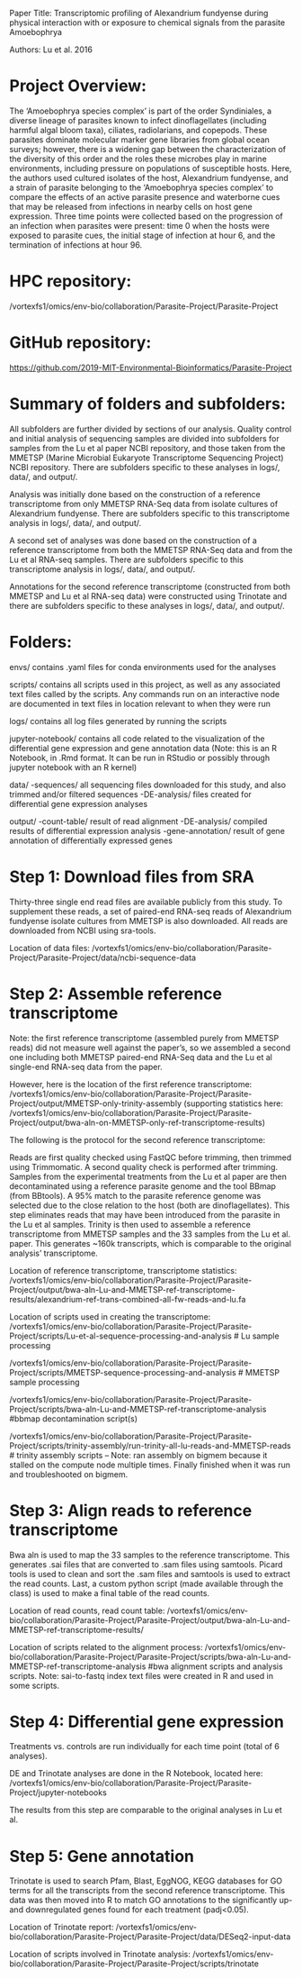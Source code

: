 Paper Title: Transcriptomic profiling of Alexandrium fundyense during physical interaction with or exposure to chemical signals from the parasite Amoebophrya

Authors: Lu et al. 2016

# Project Overview: 
The ‘Amoebophrya species complex’ is part of the order Syndiniales, a diverse lineage of parasites known to infect dinoflagellates (including harmful algal bloom taxa), ciliates, radiolarians, and copepods. These parasites dominate molecular marker gene libraries from global ocean surveys; however, there is a widening gap between the characterization of the diversity of this order and the roles these microbes play in marine environments, including pressure on populations of susceptible hosts. Here, the authors used cultured isolates of the host, Alexandrium fundyense, and a strain of parasite belonging to the ‘Amoebophrya species complex’ to compare the effects of an active parasite presence and waterborne cues that may be released from infections in nearby cells on host gene expression. Three time points were collected based on the progression of an infection when parasites were present: time 0 when the hosts were exposed to parasite cues, the initial stage of infection at hour 6, and the termination of infections at hour 96. 

# HPC repository: 
/vortexfs1/omics/env-bio/collaboration/Parasite-Project/Parasite-Project

# GitHub repository: 
https://github.com/2019-MIT-Environmental-Bioinformatics/Parasite-Project

# Summary of folders and subfolders:

All subfolders are further divided by sections of our analysis. Quality control and initial analysis of sequencing samples are divided into subfolders for samples from the Lu et al paper NCBI repository, and those taken from the MMETSP (Marine Microbial Eukaryote Transcriptome Sequencing Project) NCBI repository. There are subfolders specific to these analyses in logs/, data/, and output/.

Analysis was initially done based on the construction of a reference transcriptome from only MMETSP RNA-Seq data from isolate cultures of Alexandrium fundyense. There are subfolders specific to this transcriptome analysis in logs/, data/, and output/. 

A second set of analyses was done based on the construction of a reference transcriptome from both the MMETSP RNA-Seq data and from the Lu et al RNA-seq samples. There are subfolders specific to this transcriptome analysis in logs/, data/, and output/. 

 Annotations for the second reference transcriptome (constructed from both MMETSP and Lu et al RNA-seq data) were constructed using Trinotate and there are subfolders specific to these analyses in logs/, data/, and output/.


# Folders:

envs/ contains .yaml files for conda environments used for the analyses

scripts/ contains all scripts used in this project, as well as any associated text files called by the scripts.  Any commands run on an interactive node are documented in text files in location relevant to when they were run

logs/ contains all log files generated by running the scripts

jupyter-notebook/ contains all code related to the visualization of the differential gene expression and gene annotation data (Note: this is an R Notebook, in .Rmd format. It can be run in RStudio or possibly through jupyter notebook with an R kernel)

data/
  -sequences/ all sequencing files downloaded for this study, and also trimmed and/or filtered sequences
  -DE-analysis/ files created for differential gene expression analyses
  
output/
  -count-table/ result of read alignment
  -DE-analysis/ compiled results of differential expression analysis
  -gene-annotation/ result of gene annotation of differentially expressed genes

# Step 1: Download files from SRA
Thirty-three single end read files are available publicly from this study. To supplement these reads, a set of paired-end RNA-seq reads of Alexandrium fundyense isolate cultures from MMETSP is also downloaded. All reads are downloaded from NCBI using sra-tools.

Location of data files: /vortexfs1/omics/env-bio/collaboration/Parasite-Project/Parasite-Project/data/ncbi-sequence-data

# Step 2: Assemble reference transcriptome
Note: the first reference transcriptome (assembled purely from MMETSP reads) did not measure well against the paper’s, so we assembled a second one including both MMETSP paired-end RNA-Seq data and the Lu et al single-end RNA-seq data from the paper. 

However, here is the location of the first reference transcriptome: /vortexfs1/omics/env-bio/collaboration/Parasite-Project/Parasite-Project/output/MMETSP-only-trinity-assembly (supporting statistics here: /vortexfs1/omics/env-bio/collaboration/Parasite-Project/Parasite-Project/output/bwa-aln-on-MMETSP-only-ref-transcriptome-results)


The following is the protocol for the second reference transcriptome:

Reads are first quality checked using FastQC before trimming, then trimmed using Trimmomatic. A second quality check is performed after trimming. Samples from the experimental treatments from the Lu et al paper are then decontaminated using a reference parasite genome and the tool BBmap (from BBtools). A 95% match to the parasite reference genome was selected due to the close relation to the host (both are dinoflagellates). This step eliminates reads that may have been introduced from the parasite in the Lu et al samples. Trinity is then used to assemble a reference transcriptome from MMETSP samples and the 33 samples from the Lu et al. paper. This generates ~160k transcripts, which is comparable to the original analysis’ transcriptome.

Location of reference transcriptome, transcriptome statistics: 
/vortexfs1/omics/env-bio/collaboration/Parasite-Project/Parasite-Project/output/bwa-aln-Lu-and-MMETSP-ref-transcriptome-results/alexandrium-ref-trans-combined-all-fw-reads-and-lu.fa

Location of scripts used in creating the transcriptome: 
/vortexfs1/omics/env-bio/collaboration/Parasite-Project/Parasite-Project/scripts/Lu-et-al-sequence-processing-and-analysis # Lu sample processing 

/vortexfs1/omics/env-bio/collaboration/Parasite-Project/Parasite-Project/scripts/MMETSP-sequence-processing-and-analysis # MMETSP sample processing

/vortexfs1/omics/env-bio/collaboration/Parasite-Project/Parasite-Project/scripts/bwa-aln-Lu-and-MMETSP-ref-transcriptome-analysis #bbmap decontamination script(s)

/vortexfs1/omics/env-bio/collaboration/Parasite-Project/Parasite-Project/scripts/trinity-assembly/run-trinity-all-lu-reads-and-MMETSP-reads # trinity assembly scripts – Note: ran assembly on bigmem because it stalled on the compute node multiple times. Finally finished when it was run and troubleshooted on bigmem.

# Step 3: Align reads to reference transcriptome
Bwa aln is used to map the 33 samples to the reference transcriptome. This generates .sai files that are converted to .sam files using samtools. Picard tools is used to clean and sort the .sam files and samtools is used to extract the read counts. Last, a custom python script (made available through the class) is used to make a final table of the read counts. 

Location of read counts, read count table: /vortexfs1/omics/env-bio/collaboration/Parasite-Project/Parasite-Project/output/bwa-aln-Lu-and-MMETSP-ref-transcriptome-results/

Location of scripts related to the alignment process:
/vortexfs1/omics/env-bio/collaboration/Parasite-Project/Parasite-Project/scripts/bwa-aln-Lu-and-MMETSP-ref-transcriptome-analysis #bwa alignment scripts and analysis scripts. Note: sai-to-fastq index text files were created in R and used in some scripts.

# Step 4: Differential gene expression
Treatments vs. controls are run individually for each time point (total of 6 analyses).

DE and Trinotate analyses are done in the R Notebook, located here: /vortexfs1/omics/env-bio/collaboration/Parasite-Project/Parasite-Project/jupyter-notebooks

The results from this step are comparable to the original analyses in Lu et al.

# Step 5: Gene annotation
Trinotate is used to search Pfam, Blast, EggNOG, KEGG databases for GO terms for all the transcripts from the second reference transcriptome. This data was then moved into R to match GO annotations to the significantly up- and downregulated genes found for each treatment (padj<0.05).

Location of Trinotate report: /vortexfs1/omics/env-bio/collaboration/Parasite-Project/Parasite-Project/data/DESeq2-input-data

Location of scripts involved in Trinotate analysis: /vortexfs1/omics/env-bio/collaboration/Parasite-Project/Parasite-Project/scripts/trinotate
